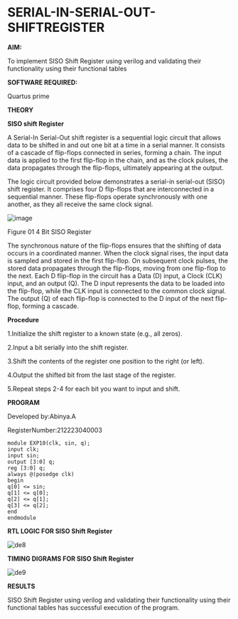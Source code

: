 # SERIAL-IN-SERIAL-OUT-SHIFTREGISTER


**AIM:**



To implement  SISO Shift Register using verilog and validating their functionality using their functional tables



**SOFTWARE REQUIRED:**


Quartus prime


**THEORY**


**SISO shift Register**



A Serial-In Serial-Out shift register is a sequential logic circuit that allows data to be shifted in and out one bit at a time in a serial manner. It consists of a cascade of flip-flops connected in series, forming a chain. The input data is applied to the first flip-flop in the chain, and as the clock pulses, the data propagates through the flip-flops, ultimately appearing at the output.


The logic circuit provided below demonstrates a serial-in serial-out (SISO) shift register. It comprises four D flip-flops that are interconnected in a sequential manner. These flip-flops operate synchronously with one another, as they all receive the same clock signal.



![image](https://github.com/naavaneetha/SERIAL-IN-SERIAL-OUT-SHIFTREGISTER/assets/154305477/e81c4072-37f9-46c6-8145-566764b74c3a)



Figure 01 4 Bit SISO Register

The synchronous nature of the flip-flops ensures that the shifting of data occurs in a coordinated manner. When the clock signal rises, the input data is sampled and stored in the first flip-flop. On subsequent clock pulses, the stored data propagates through the flip-flops, moving from one flip-flop to the next.
Each D flip-flop in the circuit has a Data (D) input, a Clock (CLK) input, and an output (Q). The D input represents the data to be loaded into the flip-flop, while the CLK input is connected to the common clock signal. The output (Q) of each flip-flop is connected to the D input of the next flip-flop, forming a cascade.



**Procedure**

1.Initialize the shift register to a known state (e.g., all zeros).

2.Input a bit serially into the shift register. 

3.Shift the contents of the register one position to the right (or left).

4.Output the shifted bit from the last stage of the register.

5.Repeat steps 2-4 for each bit you want to input and shift.




**PROGRAM**

Developed by:Abinya.A

RegisterNumber:212223040003


```
module EXP10(clk, sin, q);
input clk;
input sin;
output [3:0] q;
reg [3:0] q;
always @(posedge clk)
begin
q[0] <= sin;
q[1] <= q[0];
q[2] <= q[1];
q[3] <= q[2];
end
endmodule
```



**RTL LOGIC FOR SISO Shift Register**


![de8](https://github.com/23002776/SERIAL-IN-SERIAL-OUT-SHIFTREGISTER/assets/145742657/7d41b8b4-f65e-4d17-8dbd-96dbaf7264dc)



**TIMING DIGRAMS FOR SISO Shift Register**



![de9](https://github.com/23002776/SERIAL-IN-SERIAL-OUT-SHIFTREGISTER/assets/145742657/7d33723b-4ce9-4e22-88bd-f021ea47c087)



**RESULTS**



SISO Shift Register using verilog and validating their functionality using their functional tables has successful execution of the program.




